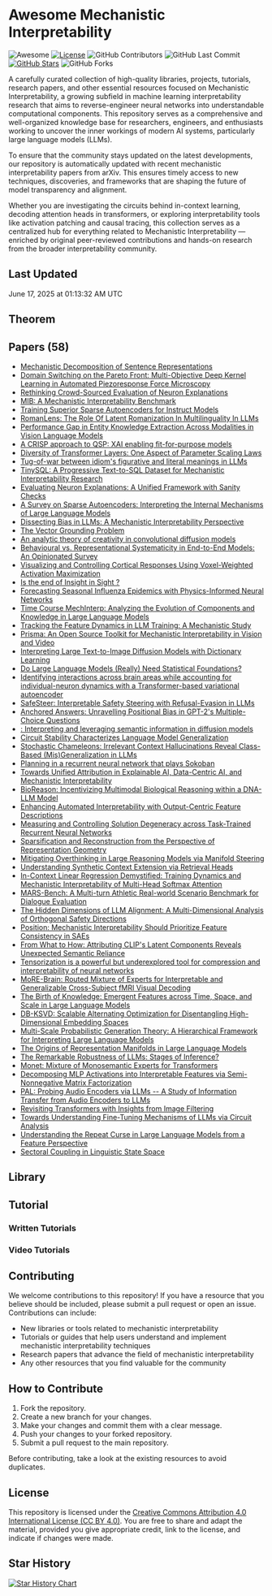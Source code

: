 # Awesome Mechanistic Interpretability

![Awesome](https://awesome.re/badge.svg)
[![License](https://img.shields.io/badge/license-MIT-blue.svg)](LICENSE)
![GitHub Contributors](https://img.shields.io/github/contributors/gauravfs-14/awesome-mechanistic-interpretability.svg)
![GitHub Last Commit](https://img.shields.io/github/last-commit/gauravfs-14/awesome-mechanistic-interpretability.svg)
[![GitHub Stars](https://img.shields.io/github/stars/gauravfs-14/awesome-mechanistic-interpretability.svg?style=social)](https://github.com/gauravfs-14/awesome-mechanistic-interpretability)
![GitHub Forks](https://img.shields.io/github/forks/gauravfs-14/awesome-mechanistic-interpretability.svg)

A carefully curated collection of high-quality libraries, projects, tutorials, research papers, and other essential resources focused on Mechanistic Interpretability, a growing subfield in machine learning interpretability research that aims to reverse-engineer neural networks into understandable computational components. This repository serves as a comprehensive and well-organized knowledge base for researchers, engineers, and enthusiasts working to uncover the inner workings of modern AI systems, particularly large language models (LLMs).

To ensure that the community stays updated on the latest developments, our repository is automatically updated with recent mechanistic interpretability papers from arXiv. This ensures timely access to new techniques, discoveries, and frameworks that are shaping the future of model transparency and alignment.

Whether you are investigating the circuits behind in-context learning, decoding attention heads in transformers, or exploring interpretability tools like activation patching and causal tracing, this collection serves as a centralized hub for everything related to Mechanistic Interpretability — enriched by original peer-reviewed contributions and hands-on research from the broader interpretability community.

## Last Updated
June 17, 2025 at 01:13:32 AM UTC


## Theorem

## Papers (58)
- [Mechanistic Decomposition of Sentence Representations](https://arxiv.org/abs/2506.04373)
- [Domain Switching on the Pareto Front: Multi-Objective Deep Kernel Learning in Automated Piezoresponse Force Microscopy](https://arxiv.org/abs/2506.08073)
- [Rethinking Crowd-Sourced Evaluation of Neuron Explanations](https://arxiv.org/abs/2506.07985)
- [MIB: A Mechanistic Interpretability Benchmark](https://arxiv.org/abs/2504.13151)
- [Training Superior Sparse Autoencoders for Instruct Models](https://arxiv.org/abs/2506.07691)
- [RomanLens: The Role Of Latent Romanization In Multilinguality In LLMs](https://arxiv.org/abs/2502.07424)
- [Performance Gap in Entity Knowledge Extraction Across Modalities in Vision Language Models](https://arxiv.org/abs/2412.14133)
- [A CRISP approach to QSP: XAI enabling fit-for-purpose models](https://arxiv.org/abs/2505.02750)
- [Diversity of Transformer Layers: One Aspect of Parameter Scaling Laws](https://arxiv.org/abs/2505.24009)
- [Tug-of-war between idiom's figurative and literal meanings in LLMs](https://arxiv.org/abs/2506.01723)
- [TinySQL: A Progressive Text-to-SQL Dataset for Mechanistic Interpretability Research](https://arxiv.org/abs/2503.12730)
- [Evaluating Neuron Explanations: A Unified Framework with Sanity Checks](https://arxiv.org/abs/2506.05774)
- [A Survey on Sparse Autoencoders: Interpreting the Internal Mechanisms of Large Language Models](https://arxiv.org/abs/2503.05613)
- [Dissecting Bias in LLMs: A Mechanistic Interpretability Perspective](https://arxiv.org/abs/2506.05166)
- [The Vector Grounding Problem](https://arxiv.org/abs/2304.01481)
- [An analytic theory of creativity in convolutional diffusion models](https://arxiv.org/abs/2412.20292)
- [Behavioural vs. Representational Systematicity in End-to-End Models: An Opinionated Survey](https://arxiv.org/abs/2506.04461)
- [Visualizing and Controlling Cortical Responses Using Voxel-Weighted Activation Maximization](https://arxiv.org/abs/2506.04379)
- [Is the end of Insight in Sight ?](https://arxiv.org/abs/2505.04627)
- [Forecasting Seasonal Influenza Epidemics with Physics-Informed Neural Networks](https://arxiv.org/abs/2506.03897)
- [Time Course MechInterp: Analyzing the Evolution of Components and Knowledge in Large Language Models](https://arxiv.org/abs/2506.03434)
- [Tracking the Feature Dynamics in LLM Training: A Mechanistic Study](https://arxiv.org/abs/2412.17626)
- [Prisma: An Open Source Toolkit for Mechanistic Interpretability in Vision and Video](https://arxiv.org/abs/2504.19475)
- [Interpreting Large Text-to-Image Diffusion Models with Dictionary Learning](https://arxiv.org/abs/2505.24360)
- [Do Large Language Models (Really) Need Statistical Foundations?](https://arxiv.org/abs/2505.19145)
- [Identifying interactions across brain areas while accounting for individual-neuron dynamics with a Transformer-based variational autoencoder](https://arxiv.org/abs/2506.02263)
- [SafeSteer: Interpretable Safety Steering with Refusal-Evasion in LLMs](https://arxiv.org/abs/2506.04250)
- [Anchored Answers: Unravelling Positional Bias in GPT-2's Multiple-Choice Questions](https://arxiv.org/abs/2405.03205)
- [: Interpreting and leveraging semantic information in diffusion models](https://arxiv.org/abs/2411.16725)
- [Circuit Stability Characterizes Language Model Generalization](https://arxiv.org/abs/2505.24731)
- [Stochastic Chameleons: Irrelevant Context Hallucinations Reveal Class-Based (Mis)Generalization in LLMs](https://arxiv.org/abs/2505.22630)
- [Planning in a recurrent neural network that plays Sokoban](https://arxiv.org/abs/2407.15421)
- [Towards Unified Attribution in Explainable AI, Data-Centric AI, and Mechanistic Interpretability](https://arxiv.org/abs/2501.18887)
- [BioReason: Incentivizing Multimodal Biological Reasoning within a DNA-LLM Model](https://arxiv.org/abs/2505.23579)
- [Enhancing Automated Interpretability with Output-Centric Feature Descriptions](https://arxiv.org/abs/2501.08319)
- [Measuring and Controlling Solution Degeneracy across Task-Trained Recurrent Neural Networks](https://arxiv.org/abs/2410.03972)
- [Sparsification and Reconstruction from the Perspective of Representation Geometry](https://arxiv.org/abs/2505.22506)
- [Mitigating Overthinking in Large Reasoning Models via Manifold Steering](https://arxiv.org/abs/2505.22411)
- [Understanding Synthetic Context Extension via Retrieval Heads](https://arxiv.org/abs/2410.22316)
- [In-Context Linear Regression Demystified: Training Dynamics and Mechanistic Interpretability of Multi-Head Softmax Attention](https://arxiv.org/abs/2503.12734)
- [MARS-Bench: A Multi-turn Athletic Real-world Scenario Benchmark for Dialogue Evaluation](https://arxiv.org/abs/2505.23810)
- [The Hidden Dimensions of LLM Alignment: A Multi-Dimensional Analysis of Orthogonal Safety Directions](https://arxiv.org/abs/2502.09674)
- [Position: Mechanistic Interpretability Should Prioritize Feature Consistency in SAEs](https://arxiv.org/abs/2505.20254)
- [From What to How: Attributing CLIP's Latent Components Reveals Unexpected Semantic Reliance](https://arxiv.org/abs/2505.20229)
- [Tensorization is a powerful but underexplored tool for compression and interpretability of neural networks](https://arxiv.org/abs/2505.20132)
- [MoRE-Brain: Routed Mixture of Experts for Interpretable and Generalizable Cross-Subject fMRI Visual Decoding](https://arxiv.org/abs/2505.15946)
- [The Birth of Knowledge: Emergent Features across Time, Space, and Scale in Large Language Models](https://arxiv.org/abs/2505.19440)
- [DB-KSVD: Scalable Alternating Optimization for Disentangling High-Dimensional Embedding Spaces](https://arxiv.org/abs/2505.18441)
- [Multi-Scale Probabilistic Generation Theory: A Hierarchical Framework for Interpreting Large Language Models](https://arxiv.org/abs/2505.18244)
- [The Origins of Representation Manifolds in Large Language Models](https://arxiv.org/abs/2505.18235)
- [The Remarkable Robustness of LLMs: Stages of Inference?](https://arxiv.org/abs/2406.19384)
- [Monet: Mixture of Monosemantic Experts for Transformers](https://arxiv.org/abs/2412.04139)
- [Decomposing MLP Activations into Interpretable Features via Semi-Nonnegative Matrix Factorization](https://arxiv.org/abs/2506.10920)
- [PAL: Probing Audio Encoders via LLMs -- A Study of Information Transfer from Audio Encoders to LLMs](https://arxiv.org/abs/2506.10423)
- [Revisiting Transformers with Insights from Image Filtering](https://arxiv.org/abs/2506.10371)
- [Towards Understanding Fine-Tuning Mechanisms of LLMs via Circuit Analysis](https://arxiv.org/abs/2502.11812)
- [Understanding the Repeat Curse in Large Language Models from a Feature Perspective](https://arxiv.org/abs/2504.14218)
- [Sectoral Coupling in Linguistic State Space](https://arxiv.org/abs/2506.12927)


## Library

## Tutorial

### Written Tutorials

### Video Tutorials

## Contributing

We welcome contributions to this repository! If you have a resource that you believe should be included, please submit a pull request or open an issue. Contributions can include:

- New libraries or tools related to mechanistic interpretability
- Tutorials or guides that help users understand and implement mechanistic interpretability techniques
- Research papers that advance the field of mechanistic interpretability
- Any other resources that you find valuable for the community

## How to Contribute

1. Fork the repository.
2. Create a new branch for your changes.
3. Make your changes and commit them with a clear message.
4. Push your changes to your forked repository.
5. Submit a pull request to the main repository.

Before contributing, take a look at the existing resources to avoid duplicates.

## License

This repository is licensed under the [Creative Commons Attribution 4.0 International License (CC BY 4.0)](LICENSE). You are free to share and adapt the material, provided you give appropriate credit, link to the license, and indicate if changes were made.

## Star History

[![Star History Chart](https://api.star-history.com/svg?repos=gauravfs-14/awesome-mechanistic-interpretability)](https://star-history.com/#gauravfs-14/awesome-mechanistic-interpretability&Date)
